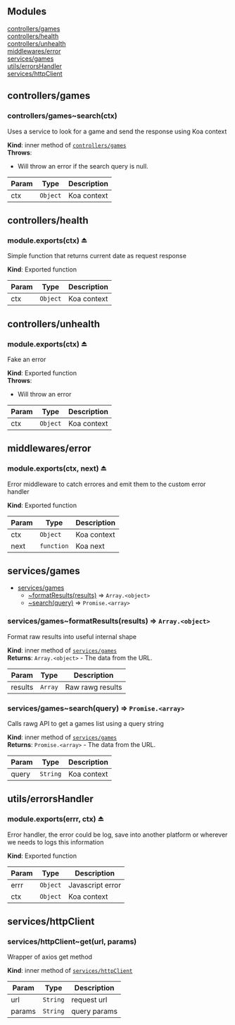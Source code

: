 ## Modules

<dl>
<dt><a href="#module_controllers/games">controllers/games</a></dt>
<dd></dd>
<dt><a href="#module_controllers/health">controllers/health</a></dt>
<dd></dd>
<dt><a href="#module_controllers/unhealth">controllers/unhealth</a></dt>
<dd></dd>
<dt><a href="#module_middlewares/error">middlewares/error</a></dt>
<dd></dd>
<dt><a href="#module_services/games">services/games</a></dt>
<dd></dd>
<dt><a href="#module_utils/errorsHandler">utils/errorsHandler</a></dt>
<dd></dd>
<dt><a href="#module_services/httpClient">services/httpClient</a></dt>
<dd></dd>
</dl>

<a name="module_controllers/games"></a>

## controllers/games
<a name="module_controllers/games..search"></a>

### controllers/games~search(ctx)
Uses a service to look for a game and send the response
using Koa context

**Kind**: inner method of [<code>controllers/games</code>](#module_controllers/games)  
**Throws**:

- Will throw an error if the search query is null.


| Param | Type | Description |
| --- | --- | --- |
| ctx | <code>Object</code> | Koa context |

<a name="module_controllers/health"></a>

## controllers/health
<a name="exp_module_controllers/health--module.exports"></a>

### module.exports(ctx) ⏏
Simple function that returns current date as request response

**Kind**: Exported function  

| Param | Type | Description |
| --- | --- | --- |
| ctx | <code>Object</code> | Koa context |

<a name="module_controllers/unhealth"></a>

## controllers/unhealth
<a name="exp_module_controllers/unhealth--module.exports"></a>

### module.exports(ctx) ⏏
Fake an error

**Kind**: Exported function  
**Throws**:

- Will throw an error


| Param | Type | Description |
| --- | --- | --- |
| ctx | <code>Object</code> | Koa context |

<a name="module_middlewares/error"></a>

## middlewares/error
<a name="exp_module_middlewares/error--module.exports"></a>

### module.exports(ctx, next) ⏏
Error middleware to catch errores and emit them to the custom error handler

**Kind**: Exported function  

| Param | Type | Description |
| --- | --- | --- |
| ctx | <code>Object</code> | Koa context |
| next | <code>function</code> | Koa next |

<a name="module_services/games"></a>

## services/games

* [services/games](#module_services/games)
    * [~formatResults(results)](#module_services/games..formatResults) ⇒ <code>Array.&lt;object&gt;</code>
    * [~search(query)](#module_services/games..search) ⇒ <code>Promise.&lt;array&gt;</code>

<a name="module_services/games..formatResults"></a>

### services/games~formatResults(results) ⇒ <code>Array.&lt;object&gt;</code>
Format raw results into useful internal shape

**Kind**: inner method of [<code>services/games</code>](#module_services/games)  
**Returns**: <code>Array.&lt;object&gt;</code> - The data from the URL.  

| Param | Type | Description |
| --- | --- | --- |
| results | <code>Array</code> | Raw rawg results |

<a name="module_services/games..search"></a>

### services/games~search(query) ⇒ <code>Promise.&lt;array&gt;</code>
Calls rawg API to get a games list using a query string

**Kind**: inner method of [<code>services/games</code>](#module_services/games)  
**Returns**: <code>Promise.&lt;array&gt;</code> - The data from the URL.  

| Param | Type | Description |
| --- | --- | --- |
| query | <code>String</code> | Koa context |

<a name="module_utils/errorsHandler"></a>

## utils/errorsHandler
<a name="exp_module_utils/errorsHandler--module.exports"></a>

### module.exports(errr, ctx) ⏏
Error handler, the error could be log, save into another platform
or wherever we needs to logs this information

**Kind**: Exported function  

| Param | Type | Description |
| --- | --- | --- |
| errr | <code>Object</code> | Javascript error |
| ctx | <code>Object</code> | Koa context |

<a name="module_services/httpClient"></a>

## services/httpClient
<a name="module_services/httpClient..get"></a>

### services/httpClient~get(url, params)
Wrapper of axios get method

**Kind**: inner method of [<code>services/httpClient</code>](#module_services/httpClient)  

| Param | Type | Description |
| --- | --- | --- |
| url | <code>String</code> | request url |
| params | <code>String</code> | query params |

